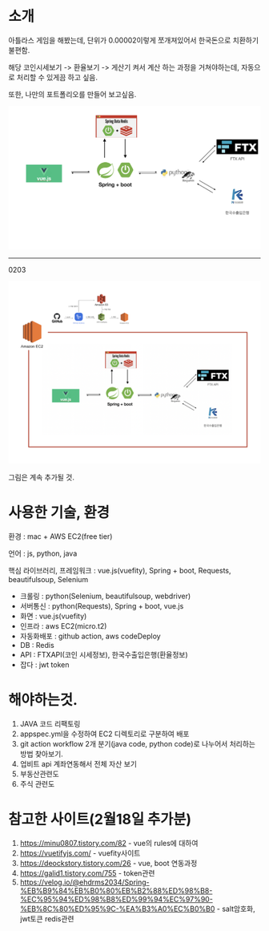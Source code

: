 # 소개 

아틀라스 게임을 해봤는데, 단위가 0.00002이렇게 쪼개져있어서 한국돈으로 치환하기 불편함.

해당 코인시세보기 -> 환율보기 -> 게산기 켜서 계산 하는 과정을 거쳐야하는데, 자동으로 처리할 수 있게끔 하고 싶음.

또한, 나만의 포트폴리오를 만들어 보고싶음.

![](img/acimg.png)

------

0203

![](img/0203st.png)  


그림은 계속 추가될 것.




# 사용한 기술, 환경

환경 : mac + AWS EC2(free tier)

언어 : js, python, java

핵심 라이브러리, 프레임워크 : vue.js(vuefity), Spring + boot, Requests, beautifulsoup, Selenium

- 크롤링 : python(Selenium, beautifulsoup, webdriver)
- 서버통신 : python(Requests), Spring + boot, vue.js
- 화면 : vue.js(vuefity)
- 인프라 : aws EC2(micro.t2)
- 자동화배포 : github action, aws codeDeploy
- DB : Redis
- API : FTXAPI(코인 시세정보), 한국수출입은행(환율정보)
- 잡다 : jwt token









# 해야하는것.

1. JAVA 코드 리팩토링
2. appspec.yml을 수정하여 EC2 디렉토리로 구분하여 배포
3. git action workflow 2개 분기(java code, python code)로 나누어서 처리하는 방법 찾아보기.
4. 업비트 api 계좌연동해서 전체 자산 보기
5. 부동산관련도
6. 주식 관련도


# 참고한 사이트(2월18일 추가분)

1. <https://minu0807.tistory.com/82> - vue의 rules에 대하여
2. <https://vuetifyjs.com/> - vuefity사이트
3. <https://deockstory.tistory.com/26> - vue, boot 연동과정
4. <https://galid1.tistory.com/755> - token관련
5. <https://velog.io/@ehdrms2034/Spring-%EB%B9%84%EB%B0%80%EB%B2%88%ED%98%B8-%EC%95%94%ED%98%B8%ED%99%94%EC%97%90-%EB%8C%80%ED%95%9C-%EA%B3%A0%EC%B0%B0> - salt암호화, jwt토큰 redis관련




